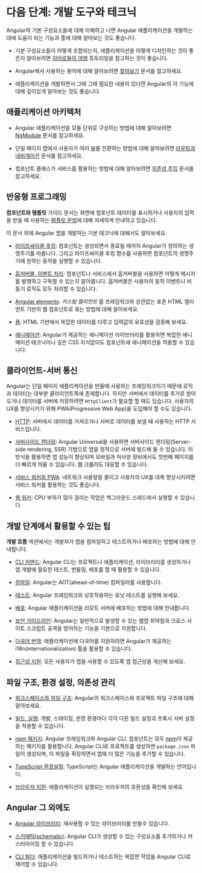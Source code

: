 <!--
# Next steps: tools and techniques
-->
# 다음 단계: 개발 도구와 테크닉

<!--
After you understand the basic Angular building blocks, you can learn more
about the features and tools that can help you develop and deliver Angular applications.

* Work through the [Tour of Heroes](tutorial/index) tutorial to get a feel for how to fit the basic building blocks together to create a well-designed application.

* Check out the [Glossary](guide/glossary) to understand Angular-specific terms and usage.

* Use the documentation to learn about key features in more depth, according to your stage of development and areas of interest.
-->
Angular의 기본 구성요소들에 대해 이해하고 나면 Angular 애플리케이션을 개발하는 데에 도움이 되는 기능과 툴에 대해 알아보는 것도 좋습니다.

* 기본 구성요소들이 어떻게 조합되는지, 애플리케이션을 어떻게 디자인하는 것이 좋은지 알아보려면 [히어로들의 여행](tutorial/index) 튜토리얼을 참고하는 것이 좋습니다.

* Angular에서 사용하는 용어에 대해 알아보려면 [찾아보기](guide/glossary) 문서를 참고하세요.

* 애플리케이션을 개발하면서 그때 그때 필요한 내용이 있다면 Angular의 각 기능에 대해 깊이있게 알아보는 것도 좋습니다.


<!--
## Application architecture
-->
## 애플리케이션 아키텍처

<!--
* The [NgModules](guide/ngmodules) guide provides in-depth information on the modular structure of an Angular application.

* The [Routing and navigation](guide/router) guide provides in-depth information on how to construct applications that allow a user to navigate to different [views](guide/glossary#view) within your single-page app.

* The [Dependency injection](guide/dependency-injection) guide provides in-depth information on how to construct an application such that each component class can acquire the services and objects it needs to perform its function.
-->
* Angular 애플리케이션을 모듈 단위로 구성하는 방법에 대해 알아보려면 [NgModule](guide/ngmodules) 문서를 참고하세요.

* 단일 페이지 앱에서 사용자가 여러 [뷰](guide/glossary#view)를 전환하는 방법에 대해 알아보려면 [라우팅과 네비게이션](guide/router) 문서를 참고하세요.

* 컴포넌트 클래스가 서비스를 활용하는 방법에 대해 알아보려면 [의존성 주입](guide/dependency-injection) 문서를 참고하세요.


<!---
## Responsive programming
-->
## 반응형 프로그래밍

<!--
The **Components and Templates** guide provides guidance and details of the [template syntax](guide/template-syntax) that you use to display your component data when and where you want it within a view, and to collect input from users that you can respond to.

Additional pages and sections describe some basic programming techniques for Angular apps.

* [Lifecycle hooks](guide/lifecycle-hooks): Tap into key moments in the lifetime of a component, from its creation to its destruction, by implementing the lifecycle hook interfaces.

* [Observables and event processing](guide/observables): How to use observables with components and services to publish and subscribe to messages of any type, such as user-interaction events and asynchronous operation results.

* [Angular elements](guide/elements): How to package components as *custom elements* using Web Components, a web standard for defining new HTML elements in a framework-agnostic way.

* [Forms](guide/forms-overview): Support complex data entry scenarios with HTML-based input validation.

* [Animations](guide/animations): Use Angular's animation library to animate component behavior
without deep knowledge of animation techniques or CSS.
-->
**컴포넌트와 템플릿** 가이드 문서는 화면에 컴포넌트 데이터를 표시하거나 사용자의 입력을 받을 때 사용하는 [템플릿 문법](guide/template-syntax)에 대해 자세하게 안내하고 있습니다.

이 문서 외에 Angular 앱을 개발하는 기본 테크닉에 대해서도 알아보세요.

* [라이프싸이클 후킹](guide/lifecycle-hooks): 컴포넌트는 생성되면서 종료될 때까지 Angular가 정의하는 생명주기를 따릅니다. 그리고 라이프싸이클 후킹 함수를 사용하면 컴포넌트의 생명주기에 원하는 동작을 실행할 수 있습니다.

* [옵저버블, 이벤트 처리](guide/observables): 컴포넌트나 서비스에서 옵저버블을 사용하면 어떻게 메시지를 발행하고 구독할 수 있는지 알아봅니다. 옵저버블은 사용자의 동작 이벤트나 비동기 로직도 모두 처리할 수 있습니다.

* [Angular elements](guide/elements): *커스텀 엘리먼트* 를 프레임워크와 상관없는 표준 HTML 엘리먼트 기반의 웹 컴포넌트로 묶는 방법에 대해 알아보세요.

* [폼](guide/forms-overview): HTML 기반에서 복잡한 데이터를 다루고 입력값의 유효성을 검증해 보세요.

* [애니메이션](guide/animations): Angular가 제공하는 애니메이션 라이브러리를 활용하면 복잡한 애니메이션 테크닉이나 깊은 CSS 지식없이도 컴포넌트에 애니메이션을 적용할 수 있습니다.


<!--
## Client-server interaction
-->
## 클라이언트-서버 통신

<!--
Angular provides a framework for single-page apps, where most of the logic and data resides on the client.
Most apps still need to access a server using the `HttpClient` to access and save data.
For some platforms and applications, you might also want to use the PWA (Progressive Web App) model to improve the user experience.

* [HTTP](guide/http): Communicate with a server to get data, save data, and invoke server-side actions with an HTTP client.
* [Server-side rendering](guide/universal): Angular Universal generates static application pages on the server through server-side rendering (SSR). This allows you to run your Angular app on the server in order to improve performance and show the first page quickly on mobile and low-powered devices, and also facilitate web crawlers.

* [Service workers and PWA](guide/service-worker-intro): Use a service worker to reduce dependency on the network and significantly improve the user experience.

* [Web workers](guide/web-worker): Learn how to run CPU-intensive computations in a background thread.
-->
Angular는 단일 페이지 애플리케이션을 만들때 사용하는 프레임워크이기 때문에 로직과 데이터는 대부분 클라이언트쪽에 존재합니다.
하지만 서버에서 데이터를 추가로 받아오거나 데이터를 서버에 저장하려면 `HttpClient`가 필요할 할 때도 있습니다.
사용자의 UX를 향상시키기 위해 PWA(Progressive Web App)을 도입해야 할 수도 있습니다.

* [HTTP](guide/http): 서버에서 데이터를 가져오거나 서버로 데이터를 보낼 때 사용하는 HTTP 서비스입니다.

* [서버사이드 렌더링](guide/universal): Angular Universal을 사용하면 서버사이드 렌더링(Server-side rendering, SSR) 기법으로 앱을 정적으로 서버에 빌드해 둘 수 있습니다. 이 방식을 활용하면 앱 성능이 향상되며 모바일과 저사양 장비에서도 첫번째 페이지를 더 빠르게 띄울  수 있습니다. 웹 크롤러도 대응할 수 있습니다.

* [서비스 워커와 PWA](guide/service-worker-intro): 네트워크 사용량을 줄이고 사용자의 UX를 대폭 향상시키려면 서비스 워커를 활용하는 것도 좋습니다.

* [웹 워커](guide/web-worker): CPU 부하가 많이 걸리는 작업은 백그라운드 스레드에서 실행할 수 있습니다.


<!--
## Support for the development cycle
-->
## 개발 단계에서 활용할 수 있는 팁

<!--
The **Development Workflow** section describes the tools and processes you use to compile, test, and  and deploy Angular applications.

* [CLI Command Reference](cli): The Angular CLI is a command-line tool that you use to create projects, generate application and library code, and perform a variety of ongoing development tasks such as testing, bundling, and deployment.

* [Compilation](guide/aot-compiler): Angular provides just-in-time (JIT) compilation for the development environment, and ahead-of-time (AOT) compilation for the production environment.

* [Testing platform](guide/testing): Run unit tests on your application parts as they interact with the Angular framework.

* [Deployment](guide/deployment): Learn techniques for deploying your Angular application to a remote server.

* [Security guidelines](guide/security): Learn about Angular's built-in protections against common web-app vulnerabilities and attacks such as cross-site scripting attacks.

* [Internationalization](guide/i18n): Make your app available in multiple languages with Angular's internationalization (i18n) tools.

* [Accessibility](guide/accessibility): Make your app accessible to all users.
-->
**개발 흐름** 섹션에서는 개발자가 앱을 컴파일하고 테스트하거나 배포하는 방법에 대해 안내합니다.

* [CLI 커맨드](cli): Angular CLI는 프로젝트나 애플리케이션, 라이브러리를 생성하거나 앱 개발에 필요한 테스트, 번들링, 배포를 할 때 활용할 수 있습니다.

* [컴파일](guide/aot-compiler): Angular는 AOT(ahead-of-time) 컴파일러를 사용합니다.

* [테스트](guide/testing): Angular 프레임워크와 상호작용하는 유닛 테스트를 실행해 보세요.

* [배포](guide/deployment): Angular 애플리케이션을 리모트 서버에 배포하는 방법에 대해 안내합니다.

* [보안 가이드라인](guide/security): Angular는 일반적으로 발생할 수 있는 웹앱 취약점과 크로스 사이트 스크립트 공격을 방어하는 기능을 기본으로 지원합니다.

* [다국어 번역](guide/i18n): 애플리케이션에 다국어를 지원하려면 Angular가 제공하는 i18n(internationalization) 툴을 활용할 수 있습니다.

* [접근성 지원](guide/accessibility): 모든 사용자가 앱을 사용할 수 있도록 앱 접근성을 개선해 보세요.


<!--
## File structure, configuration, and dependencies
-->
## 파일 구조, 환경 설정, 의존성 관리

<!--
* [Workspace and file structure](guide/file-structure): Understand the structure of Angular workspace and project folders.

* [Building and serving](guide/build): Learn to define different build and proxy server configurations for your project, such as development, staging, and production.

* [npm packages](guide/npm-packages): The Angular Framework, Angular CLI, and components used by Angular applications are packaged as [npm](https://docs.npmjs.com/) packages and distributed via the npm registry. The Angular CLI creates a default `package.json` file, which specifies a starter set of packages that work well together and jointly support many common application scenarios.

* [TypeScript configuration](guide/typescript-configuration): TypeScript is the primary language for Angular application development.

* [Browser support](guide/browser-support): Make your apps compatible across a wide range of browsers.
-->
* [워크스페이스와 파일 구조](guide/file-structure): Angular의 워크스페이스와 프로젝트 파일 구조에 대해 알아보세요.

* [빌드, 실행](guide/build): 개발, 스테이징, 운영 환경마다 각각 다른 빌드 설정과 프록시 서버 설정을 적용할 수 있습니다.

* [npm 패키지](guide/npm-packages): Angular 프레임워크와 Angular CLI, 컴포넌트는 모두 [npm](https://docs.npmjs.com/)이 제공하는 패키지를 활용합니다. Angular CLI로 프로젝트를 생성하면 `package.json` 파일이 생성되며, 이 파일을 확장하면서 앱에 더 많은 기능을 추가할 수 있습니다.

* [TypeScript 환경설정](guide/typescript-configuration): TypeScript는 Angular 애플리케이션을 개발하는 언어입니다.

* [브라우저 지원](guide/browser-support): 애플리케이션이 실행되는 브라우저의 호환성을 확인해 보세요.


<!--
## Extending Angular
-->
## Angular 그 외에도

<!--
* [Angular libraries](guide/libraries): Learn about using and creating re-usable libraries.

* [Schematics](guide/schematics): Learn about customizing and extending the CLI's generation capabilities.

* [CLI builders](guide/cli-builder): Learn about customizing and extending the CLI's ability to apply tools to perform complex tasks, such as building and testing applications.
-->
* [Angular 라이브러리](guide/libraries): 재사용할 수 있는 라이브러리를 만들수 있습니다.

* [스키매틱(schematic)](guide/schematics): Angular CLI가 생성할 수 있는 구성요소를 추가하거나 커스터마이징 할 수 있습니다.

* [CLI 빌더](guide/cli-builder): 애플리케이션을 빌드하거나 테스트하는 복잡한 작업을 Angular CLI로 제어할 수 있습니다.